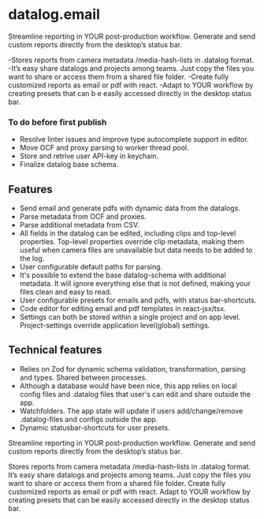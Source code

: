# datalog.email

Streamline reporting in YOUR post-production workflow. Generate and send custom reports directly from the desktop’s status bar.

-Stores reports from camera metadata /media-hash-lists in .datalog format.
-It’s easy share datalogs and projects among teams. Just copy the files you want to share or access them from a shared file folder.
-Create fully customized reports as email or pdf with react.
-Adapt to YOUR workflow by creating presets that can b e easily accessed directly in the desktop status bar.

### To do before first publish

- Resolve linter issues and improve type autocomplete support in editor.
- Move OCF and proxy parsing to worker thread pool.
- Store and retrive user API-key in keychain.
- Finalize datalog base schema.

## Features

- Send email and generate pdfs with dynamic data from the datalogs.
- Parse metadata from OCF and proxies.
- Parse additional metadata from CSV.
- All fields in the datalog can be edited, including clips and top-level properties. Top-level properties override clip metadata, making them useful when camera files are unavailable but data needs to be added to the log.
- User configurable default paths for parsing.
- It's possible to extend the base datalog-schema with additional metadata. It will ignore everything else that is not defined, making your files clean and easy to read.
- User configurable presets for emails and pdfs, with status bar-shortcuts.
- Code editor for editing email and pdf templates in react-jsx/tsx.
- Settings can both be stored within a single project and on app level. Project-settings override application level(global) settings.

## Technical features

- Relies on Zod for dynamic schema validation, transformation, parsing and types. Shared between processes.
- Although a database would have been nice, this app relies on local config files and .datalog files that user's can edit and share outside the app.
- Watchfolders. The app state will update if users add/change/remove .datalog-files and configs outside the app.
- Dynamic statusbar-shortcuts for user presets.

Streamline reporting in YOUR post-production workflow. Generate and send custom reports directly from the desktop’s status bar.

Stores reports from camera metadata /media-hash-lists in .datalog format.
It’s easy share datalogs and projects among teams. Just copy the files you want to share or access them from a shared file folder.
Create fully customized reports as email or pdf with react.
Adapt to YOUR workflow by creating presets that can be easily accessed directly in the desktop status bar.

